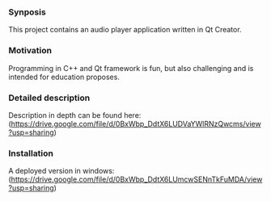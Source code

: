 ### Synposis
This project contains an audio player application written in Qt Creator.


### Motivation
Programming in C++ and Qt framework is fun, but also challenging and is intended for education proposes.


### Detailed description
Description in depth can be found here: <br>
(https://drive.google.com/file/d/0BxWbp_DdtX6LUDVaYWlRNzQwcms/view?usp=sharing)


### Installation 
A deployed version in windows: <br>
(https://drive.google.com/file/d/0BxWbp_DdtX6LUmcwSENnTkFuMDA/view?usp=sharing)
